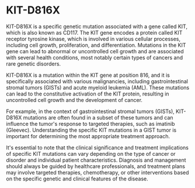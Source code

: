<!--
source: gpt-3 + jph editing
tags: genetics mutuations
-->

# KIT-D816X

KIT-D816X is a specific genetic mutation associated with a gene called KIT, which is also known as CD117. The KIT gene encodes a protein called KIT receptor tyrosine kinase, which is involved in various cellular processes, including cell growth, proliferation, and differentiation. Mutations in the KIT gene can lead to abnormal or uncontrolled cell growth and are associated with several health conditions, most notably certain types of cancers and rare genetic disorders.

KIT-D816X is a mutation within the KIT gene at position 816, and it is specifically associated with various malignancies, including gastrointestinal stromal tumors (GISTs) and acute myeloid leukemia (AML). These mutations can lead to the constitutive activation of the KIT protein, resulting in uncontrolled cell growth and the development of cancer.

For example, in the context of gastrointestinal stromal tumors (GISTs), KIT-D816X mutations are often found in a subset of these tumors and can influence the tumor's response to targeted therapies, such as imatinib (Gleevec). Understanding the specific KIT mutations in a GIST tumor is important for determining the most appropriate treatment approach.

It's essential to note that the clinical significance and treatment implications of specific KIT mutations can vary depending on the type of cancer or disorder and individual patient characteristics. Diagnosis and management should always be guided by healthcare professionals, and treatment plans may involve targeted therapies, chemotherapy, or other interventions based on the specific genetic and clinical features of the disease.
